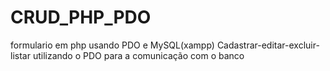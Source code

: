 # CRUD_PHP_PDO
 formulario em php usando PDO e MySQL(xampp)
Cadastrar-editar-excluir-listar
utilizando  o PDO para a comunicação com o banco
